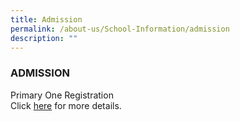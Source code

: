 ```yaml
---
title: Admission
permalink: /about-us/School-Information/admission
description: ""
---
```


### ADMISSION

Primary One Registration <br>
Click [here](https://www.moe.gov.sg/primary/p1-registration/) for more details.